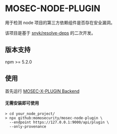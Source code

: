 # MOSEC-NODE-PLUGIN

用于检测 node 项目的第三方依赖组件是否存在安全漏洞。

该项目是基于 [snyk/resolve-deps](https://github.com/snyk/resolve-deps.git) 的二次开发。

## 版本支持

npm >= 5.2.0

## 使用

首先运行 [MOSEC-X-PLUGIN Backend](https://github.com/momosecurity/mosec-x-plugin-backend.git)

#### 无需安装即可使用
```
> cd your_node_project/
> npx github:momosecurity/mosec-node-plugin \
  --endpoint https://127.0.0.1:9000/api/plugin \ 
  --only-provenance
```
